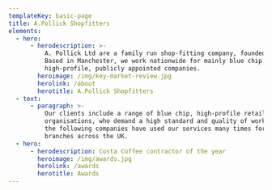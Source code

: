 ```yaml
---
templateKey: basic-page
title: A.Pollick Shopfitters
elements:
  - hero:
      - herodescription: >-
          A. Pollick Ltd are a family run shop-fitting company, founded in 1934.
          Based in Manchester, we work nationwide for mainly blue chip and
          high-profile, publicly appointed companies.
        heroimage: /img/key-market-review.jpg
        herolink: /about
        herotitle: A.Pollick Shopfitters
  - text:
      - paragraph: >-
          Our clients include a range of blue chip, high-profile retail
          organisations, who demand a high standard and quality of work. Many of
          the following companies have used our services many times for their
          branches across the UK.
  - hero:
      - herodescription: Costa Coffee contractor of the year
        heroimage: /img/awards.jpg
        herolink: /awards
        herotitle: Awards
---
```


